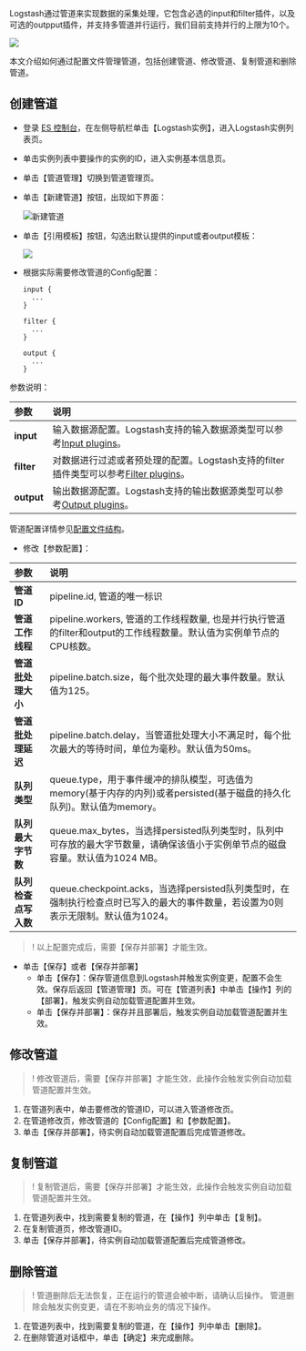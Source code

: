 Logstash通过管道来实现数据的采集处理，它包含必选的input和filter插件，以及可选的outpput插件，并支持多管道并行运行，我们目前支持并行的上限为10个。

![](https://main.qcloudimg.com/raw/238d33d934e6474144c1c34f9b0f9394.png)

本文介绍如何通过配置文件管理管道，包括创建管道、修改管道、复制管道和删除管道。

## 创建管道

- 登录 [ES 控制台](https://console.cloud.tencent.com/es)，在左侧导航栏单击【Logstash实例】，进入Logstash实例列表页。

- 单击实例列表中要操作的实例的ID，进入实例基本信息页。

- 单击【管道管理】切换到管道管理页。

- 单击【新建管道】按钮，出现如下界面：

  ![新建管道](https://main.qcloudimg.com/raw/d2cd0acd5109238fabc6edc5b6397c12.png)
  
  
  
- 单击【引用模板】按钮，勾选出默认提供的input或者output模板：

	![](https://main.qcloudimg.com/raw/4e61f6d68c69f28c33f4e30a120d462e.png)
	
- 根据实际需要修改管道的Config配置：

	```
	input {
	  ...
	}
	
	filter {
	  ...
	}
	
	output {
	  ...
	}
	```

参数说明：

| 参数       | 说明                                                         |
| :--------- | :----------------------------------------------------------- |
| **input**  | 输入数据源配置。Logstash支持的输入数据源类型可以参考[Input plugins](https://www.elastic.co/guide/en/logstash/current/input-plugins.html)。 |
| **filter** | 对数据进行过滤或者预处理的配置。Logstash支持的filter插件类型可以参考[Filter plugins](https://www.elastic.co/guide/en/logstash/current/filter-plugins.html)。 |
| **output** | 输出数据源配置。Logstash支持的输出数据源类型可以参考[Output plugins](https://www.elastic.co/guide/en/logstash/current/output-plugins.html)。 |

管道配置详情参见[配置文件结构](https://www.elastic.co/guide/en/logstash/current/configuration-file-structure.html)。

- 修改【参数配置】：

| 参数                 | 说明                                                         |
| :------------------- | :----------------------------------------------------------- |
| **管道ID**     | pipeline.id, 管道的唯一标识 |
| **管道工作线程**     | pipeline.workers, 管道的工作线程数量, 也是并行执行管道的filter和output的工作线程数量。默认值为实例单节点的CPU核数。 |
| **管道批处理大小**       | pipeline.batch.size，每个批次处理的最大事件数量。默认值为125。 |
| **管道批处理延迟**       | pipeline.batch.delay，当管道批处理大小不满足时，每个批次最大的等待时间，单位为毫秒。默认值为50ms。 |
| **队列类型**         | queue.type，用于事件缓冲的排队模型，可选值为memory(基于内存的内列)或者persisted(基于磁盘的持久化队列)。默认值为memory。 |
| **队列最大字节数**   | queue.max_bytes，当选择persisted队列类型时，队列中可存放的最大字节数量，请确保该值小于实例单节点的磁盘容量。默认值为1024 MB。              |
| **队列检查点写入数** | queue.checkpoint.acks，当选择persisted队列类型时，在强制执行检查点时已写入的最大的事件数量，若设置为0则表示无限制。默认值为1024。 |

>!  以上配置完成后，需要【保存并部署】才能生效。

- 单击【保存】或者【保存并部署】
  - 单击【保存】：保存管道信息到Logstash并触发实例变更，配置不会生效。保存后返回【管道管理】页。可在【管道列表】中单击【操作】列的【部署】，触发实例自动加载管道配置并生效。
  - 单击【保存并部署】：保存并且部署后，触发实例自动加载管道配置并生效。



## 修改管道

>! 修改管道后，需要【保存并部署】才能生效，此操作会触发实例自动加载管道配置并生效。

1. 在管道列表中，单击要修改的管道ID，可以进入管道修改页。
2. 在管道修改页，修改管道的【Config配置】和【参数配置】。
3. 单击【保存并部署】，待实例自动加载管道配置后完成管道修改。

## 复制管道

>! 复制管道后，需要【保存并部署】才能生效，此操作会触发实例自动加载管道配置并生效。

1. 在管道列表中，找到需要复制的管道，在【操作】列中单击【复制】。
2. 在复制管道页，修改管道ID。
3. 单击【保存并部署】，待实例自动加载管道配置后完成管道修改。

## 删除管道

>!
> 管道删除后无法恢复，正在运行的管道会被中断，请确认后操作。
> 管道删除会触发实例变更，请在不影响业务的情况下操作。

1. 在管道列表中，找到需要复制的管道，在【操作】列中单击【删除】。
2. 在删除管道对话框中，单击【确定】来完成删除。